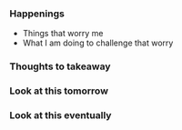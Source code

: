 ### Happenings
 
 - Things that worry me
-  What I am doing to challenge that worry

### Thoughts to takeaway

### Look at this tomorrow

### Look at this eventually
